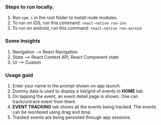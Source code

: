 ### Steps to run locally.
1. Run `npm i` in the root folder to install node modules.
2. To run on iOS, run this command: `react-native run-ios`
3. To run on android, run this command: `react-native run-anroid`

### Some Insights
1. Navigation --> React Navigation
2. State --> React Context API, React Component state
3. UI --> Custom

### Usage guid
1. Enter your name in the prompt shown on app launch.
2. Dummy data is used to display a list/grid of events in **HOME** tab.
3. On tapping the event, an event detail page is shown. One can track/untrack event from there.
4. **EVENT TRACKING** tab shows all the events being tracked. The events can be reordered using drag and drop.
5. Tracked events are being persisted through app sessions.

